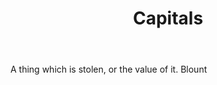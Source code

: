 ---
title: Capitals
letter: C
permalink: "/definitions/bld-capitals.html"
body: A thing which is stolen, or the value of it. Blount
published_at: '2018-07-07'
source: Black's Law Dictionary 2nd Ed (1910)
layout: post
---